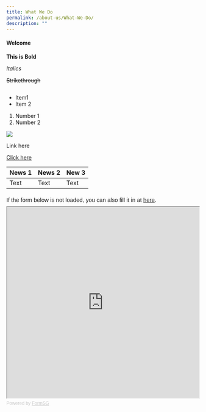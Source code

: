 ```yaml
---
title: What We Do
permalink: /about-us/What-We-Do/
description: ""
---
```

#### Welcome

**This is  Bold**

*Italics*

~~Strikethrough~~

```

```
* Item1
* Item 2

1. Number 1
2. Number 2

![](/images/favicon-isomer.ico)

Link here[](/files/Speech.pdf)

[Click here](https://onepa.gov.sg)



| News 1 | News 2 | New 3 |
| -------- | -------- | -------- |
| Text     | Text     | Text     |
  <!-- /\* Font Definitions \*/ @font-face {font-family:"Cambria Math"; panose-1:2 4 5 3 5 4 6 3 2 4;} @font-face {font-family:Calibri; panose-1:2 15 5 2 2 2 4 3 2 4;} @font-face {font-family:"Segoe UI"; panose-1:2 11 5 2 4 2 4 2 2 3;} /\* Style Definitions \*/ p.MsoNormal, li.MsoNormal, div.MsoNormal {margin-top:0cm; margin-right:0cm; margin-bottom:8.0pt; margin-left:0cm; line-height:107%; font-size:11.0pt; font-family:"Calibri",sans-serif;} .MsoChpDefault {font-family:"Calibri",sans-serif;} .MsoPapDefault {margin-bottom:8.0pt; line-height:107%;} /\* Page Definitions \*/ @page WordSection1 {size:612.0pt 792.0pt; margin:72.0pt 72.0pt 72.0pt 72.0pt;} div.WordSection1 {page:WordSection1;} -->

<div style="font-family:Sans-Serif;font-size:15px;color:#000;opacity:0.9;padding-top:5px;padding-bottom:8px">If the form below is not loaded, you can also fill it in at <a href="https://form.gov.sg/62f9f1af87121a00138050c2">here</a>.</div>

 
<iframe id="iframe" src="https://form.gov.sg/62f9f1af87121a00138050c2" style="width:100%;height:500px"></iframe>

  

<div style="font-family:Sans-Serif;font-size:12px;color:#999;opacity:0.5;padding-top:5px">Powered by <a href="https://form.gov.sg" style="color: #999">FormSG</a></div>

